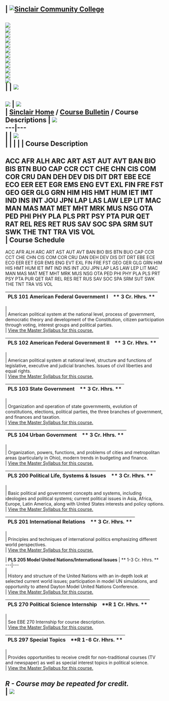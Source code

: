| [![Sinclair Community College](graphics/00.gif)](http://www.sinclair.edu)  
---  
[![](graphics/01A.gif)](http://www.sinclair.edu/welcome.htm)  
[![](graphics/02A.gif)](http://www.sinclair.edu/information/)  
[![](graphics/03A.gif)](http://www.sinclair.edu/information.html)  
[![](graphics/04A.gif)](http://www.sinclair.edu/departments/admissions/)  
[![](graphics/05A.gif)](http://www.sinclair.edu/distance/)  
[![](graphics/06A.gif)](http://www.sinclair.edu/stuservices.html)  
[![](graphics/07A.gif)](http://www.sinclair.edu/divisions/)  
[![](graphics/08A.gif)](http://www.sinclair.edu/departments/)  
[![](graphics/09A.gif)](http://www.sinclair.edu/contact.html)  
[![](graphics/10A.gif)](http://www.sinclair.edu/search.html)  
[![](graphics/11a.gif)](http://www.sinclair.edu)  
![](graphics/11b.gif)  
|  | ![](graphics2/bar.gif)  
---  
![](graphics2/descriptions_title.jpg) | ![](graphics2/header2.gif)  
|  [Sinclair Home](http://www.sinclair.edu) / [Course Bulletin](index.cfm) /
Course Descriptions  | ![](graphics2/arc1.gif)  
---|---  
  |   | ![](graphics2/arc2.gif)  
|   |  |  |  | **Course Description**  
---  
ACC AFR ALH ARC ART AST AUT AVT BAN BIO BIS BTN BUO CAP CCR CCT CHE CHN CIS
COM COR CRU DAN DEH DEV DIS DIT DRT EBE ECE ECO EER EET EGR EMS ENG EVT EXL
FIN FRE FST GEO GER GLG GRN HIM HIS HMT HUM IET IMT IND INS INT JOU JPN LAP
LAS LAW LEP LIT MAC MAN MAS MAT MET MHT MRK MUS NSG OTA PED PHI PHY PLA PLS
PRT PSY PTA PUR QET RAT REL RES RET RUS SAV SOC SPA SRM SUT SWK THE TNT TRA
VIS VOL  
| **Course Schedule**  
---  
ACC AFR ALH ARC ART AST AUT AVT BAN BIO BIS BTN BUO CAP CCR CCT CHE CHN CIS
COM COR CRU DAN DEH DEV DIS DIT DRT EBE ECE ECO EER EET EGR EMS ENG EVT EXL
FIN FRE FST GEO GER GLG GRN HIM HIS HMT HUM IET IMT IND INS INT JOU JPN LAP
LAS LAW LEP LIT MAC MAN MAS MAT MET MHT MRK MUS NSG OTA PED PHI PHY PLA PLS
PRT PSY PTA PUR QET RAT REL RES RET RUS SAV SOC SPA SRM SUT SWK THE TNT TRA
VIS VOL  
  
|  **PLS  101 American Federal Government I** |  **    3 Cr. Hhrs. **  
---|---  
  |  
  |  American political system at the national level, process of government,
democratic theory and development of the Constitution, citizen participation
through voting, interest groups and political parties.  
  |  [View the Master Syllabus for this
course.](http://dynamic.sinclair.edu/MasterSyllabi/PLS101.rtf)  
  
|  **PLS  102 American Federal Government II** |  **    3 Cr. Hhrs. **  
---|---  
  |  
  |  American political system at national level, structure and functions of
legislative, executive and judicial branches. Issues of civil liberties and
equal rights.  
  |  [View the Master Syllabus for this
course.](http://dynamic.sinclair.edu/MasterSyllabi/PLS102.rtf)  
  
|  **PLS  103 State Government** |  **    3 Cr. Hhrs. **  
---|---  
  |  
  |  Organization and operation of state governments, evolution of
constitutions, elections, political parties, the three branches of government,
and finances and taxation.  
  |  [View the Master Syllabus for this
course.](http://dynamic.sinclair.edu/MasterSyllabi/PLS103.rtf)  
  
|  **PLS  104 Urban Government** |  **    3 Cr. Hhrs. **  
---|---  
  |  
  |  Organization, powers, functions, and problems of cities and metropolitan
areas (particularly in Ohio), modern trends in budgeting and finance.  
  |  [View the Master Syllabus for this
course.](http://dynamic.sinclair.edu/MasterSyllabi/PLS104.rtf)  
  
|  **PLS  200 Political Life, Systems & Issues** |  **    3 Cr. Hhrs. **  
---|---  
  |  
  |  Basic political and government concepts and systems, including ideologies
and political systems; current political issues in Asia, Africa, Europe, Latin
America, along with United States interests and policy options.  
  |  [View the Master Syllabus for this
course.](http://dynamic.sinclair.edu/MasterSyllabi/PLS200.rtf)  
  
|  **PLS  201 International Relations** |  **    3 Cr. Hhrs. **  
---|---  
  |  
  |  Principles and techniques of international politics emphasizing different
world perspectives.  
  |  [View the Master Syllabus for this
course.](http://dynamic.sinclair.edu/MasterSyllabi/PLS201.rtf)  
  
|  **PLS  205 Model United Nations/International Issues** |  **    1-3 Cr.
Hhrs. **  
---|---  
  |  
  |  History and structure of the United Nations with an in-depth look at
selected current world issues; participation in model UN simulations, and
opportunity to attend Dayton Model United Nations Conference.  
  |  [View the Master Syllabus for this
course.](http://dynamic.sinclair.edu/MasterSyllabi/PLS205.rtf)  
  
|  **PLS  270 Political Science Internship** |  **R    1 Cr. Hhrs. **  
---|---  
  |  
  |  See EBE 270 Internship for course description.  
  |  [View the Master Syllabus for this
course.](http://dynamic.sinclair.edu/MasterSyllabi/PLS270.rtf)  
  
|  **PLS  297 Special Topics** |  **R    1-6 Cr. Hhrs. **  
---|---  
  |  
  |  Provides opportunities to receive credit for non-traditional courses (TV
and newspaper) as well as special interest topics in political science.  
  |  [View the Master Syllabus for this
course.](http://dynamic.sinclair.edu/MasterSyllabi/PLS297.rtf)  
  
_**R** \- Course may be repeated for credit._  
| ![](graphics2/rightbar.gif)  
---

